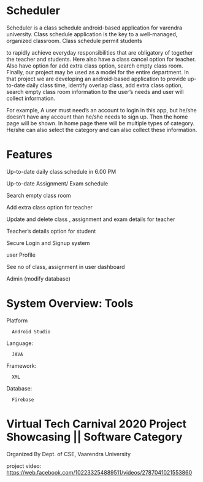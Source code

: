# Scheduler
Scheduler is a class schedule android-based application for varendra university. Class schedule application is the key to a well-managed, organized classroom. Class schedule permit students

to rapidly achieve everyday responsibilities that are obligatory of together the teacher and students. Here
also have a class cancel option for teacher. Also have option for add extra class option,
search empty class room. Finally, our project may be used as a model for the entire department. 
In that project we are developing an android-based application to provide up-to-date daily class time,
identify overlap class, add extra class option, search empty class room information to the user’s needs and
user will collect information.

For example, A user must need’s an account to login in this app, but he/she doesn’t have any account than
he/she needs to sign up. Then the home page will be shown. In home page there will be multiple types of
category. He/she can also select the category and can also collect these information.

# Features

Up-to-date daily class schedule in 6.00 PM

Up-to-date Assignment/ Exam schedule 

Search empty class room

Add extra class option for teacher 

Update and delete class , assignment and exam details for teacher

Teacher’s details option for student

Secure Login and Signup system

user Profile

See no of class, assignment in user dashboard

Admin (modify database)

# System Overview: Tools

Platform  
      
      Android Studio
      
Language: 
      
      JAVA
      
Framework: 
      
      XML
      
Database: 
      
      Firebase


# Virtual Tech Carnival 2020 Project Showcasing || Software Category
   Organized By Dept. of CSE, Vaarendra University
   
project video: https://web.facebook.com/102233254889511/videos/2787041021553860

